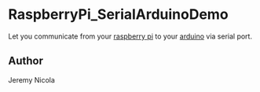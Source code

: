 RaspberryPi_SerialArduinoDemo
=============================

Let you communicate from your <a href="http://www.raspberrypi.org/">raspberry pi</a> to your 
<a href="http://www.arduino.cc/">arduino</a> via serial port.

## Author

Jeremy Nicola
